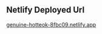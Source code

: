 ## Netlify Deployed Url

[genuine-hotteok-8fbc09.netlify.app](https://genuine-hotteok-8fbc09.netlify.app/)